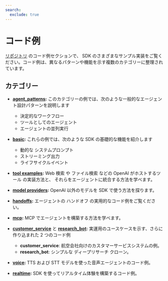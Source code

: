 ```yaml
---
search:
  exclude: true
---
```

# コード例

[リポジトリ](https://github.com/openai/openai-agents-python/tree/main/examples) のコード例セクションで、 SDK のさまざまなサンプル実装をご覧ください。コード例は、異なるパターンや機能を示す複数のカテゴリーに整理されています。


## カテゴリー

- **[agent_patterns](https://github.com/openai/openai-agents-python/tree/main/examples/agent_patterns):**
  このカテゴリーの例では、次のような一般的なエージェント設計パターンを説明します

    - 決定的なワークフロー
    - ツールとしてのエージェント
    - エージェントの並列実行

- **[basic](https://github.com/openai/openai-agents-python/tree/main/examples/basic):**
  これらの例では、次のような SDK の基礎的な機能を紹介します

    - 動的な システムプロンプト
    - ストリーミング出力
    - ライフサイクルイベント

- **[tool examples](https://github.com/openai/openai-agents-python/tree/main/examples/tools):**
  Web 検索 や ファイル検索 などの OpenAI がホストするツール の実装方法と、
   それらをエージェントに統合する方法を学べます。

- **[model providers](https://github.com/openai/openai-agents-python/tree/main/examples/model_providers):**
  OpenAI 以外のモデルを SDK で使う方法を探ります。

- **[handoffs](https://github.com/openai/openai-agents-python/tree/main/examples/handoffs):**
  エージェントの ハンドオフ の実用的なコード例をご覧ください。

- **[mcp](https://github.com/openai/openai-agents-python/tree/main/examples/mcp):**
  MCP でエージェントを構築する方法を学べます。

- **[customer_service](https://github.com/openai/openai-agents-python/tree/main/examples/customer_service)** と **[research_bot](https://github.com/openai/openai-agents-python/tree/main/examples/research_bot):**
  実運用のユースケースを示す、さらに作り込まれた 2 つのコード例

    - **customer_service**: 航空会社向けのカスタマーサービスシステムの例。
    - **research_bot**: シンプルな ディープリサーチ クローン。

- **[voice](https://github.com/openai/openai-agents-python/tree/main/examples/voice):**
  TTS および STT モデルを使った音声エージェントのコード例。

- **[realtime](https://github.com/openai/openai-agents-python/tree/main/examples/realtime):**
  SDK を使ってリアルタイム体験を構築するコード例。